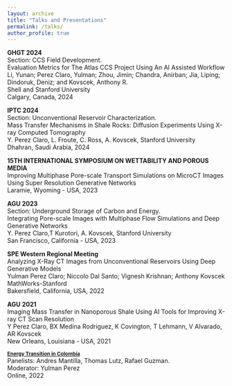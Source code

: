 ```yaml
---
layout: archive
title: "Talks and Presentations"
permalink: /talks/
author_profile: true
---
```


<b> GHGT 2024 </b> <br>
Section: CCS Field Development. <br>
Evaluation Metrics for The Atlas CCS Project Using An AI Assisted Workflow <br>
Li, Yunan; Perez Claro, Yulman; Zhou, Jimin; Chandra, Anirban; Jia, Liping; Dindoruk, Deniz; and Kovscek, Anthony R. <br> Shell and Stanford University <br>
Calgary, Canada, 2024 <br>

<b> IPTC 2024 </b> <br>
Section: Unconventional Reservoir Characterization. <br>
Mass Transfer Mechanisms in Shale Rocks: Diffusion Experiments Using X-ray Computed Tomography <br>
Y. Perez Claro, L. Froute, C. Ross, A. Kovscek, Stanford University <br>
Dhahran, Saudi Arabia, 2024 <br>

<b> 15TH INTERNATIONAL SYMPOSIUM ON WETTABILITY AND POROUS MEDIA</b> <br>
Improving Multiphase Pore-scale Transport Simulations on MicroCT Images Using Super Resolution Generative Networks <br>
Laramie, Wyoming - USA, 2023

<b> AGU 2023 </b> <br>
Section: Underground Storage of Carbon and Energy. <br>
Integrating Pore-scale Images with Multiphase Flow Simulations and Deep Generative Networks <br>
Y. Perez Claro,T Kurotori, A. Kovscek, Stanford University <br>
San Francisco, California - USA, 2023 <br>

<b> SPE Western Regional Meeting </b> <br>
Analyzing X-Ray CT Images from Unconventional Reservoirs Using Deep Generative Models <br>
Yulman Perez Claro;  Niccolo Dal Santo;  Vignesh Krishnan;  Anthony Kovscek <br>
MathWorks-Stanford<br>
Bakersfield, California, USA, 2022 <br>

<b> AGU 2021 </b> <br>
Imaging Mass Transfer in Nanoporous Shale Using AI Tools for Improving X-ray CT Scan Resolution <br>
Y Perez Claro, BX Medina Rodriguez, K Covington, T Lehmann, V Alvarado, AR Kovscek <br>
New Orleans, Louisiana - USA, 2021


<b><a style="font-size:1.2vw;" href="https://www.youtube.com/watch?v=WBLWL1uBDSw"> Energy Transition in Colombia</a></b> <br>
Panelists: Andres Mantilla, Thomas Lutz, Rafael Guzman. <br>
Moderator: Yulman Perez <br>
Online, 2022 <br>
  


